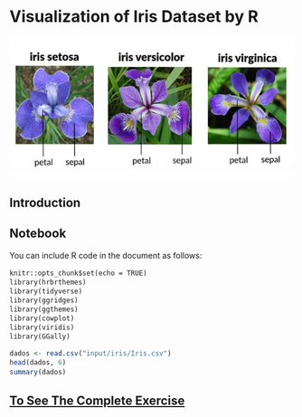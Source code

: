 # Visualization of Iris Dataset by R

<img src="images/Three-species-of-IRIS-flower.png" width="1000" >

## Introduction



## Notebook

You can include R code in the document as follows:

```{r setup, include=FALSE}
knitr::opts_chunk$set(echo = TRUE)
library(hrbrthemes)
library(tidyverse)
library(ggridges)
library(ggthemes)
library(cowplot)
library(viridis)
library(GGally)
```

``` r
dados <- read.csv("input/iris/Iris.csv")
head(dados, 6)
summary(dados)
```

## [To See The Complete Exercise](https://xweih.github.io/iris/)



